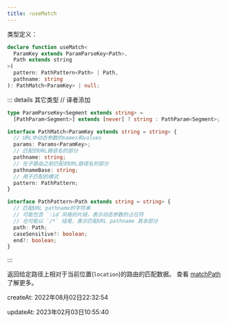 ```yaml
---
title: ⚡useMatch
---
```

类型定义：
```typescript
declare function useMatch<
  ParamKey extends ParamParseKey<Path>,
  Path extends string
>(
  pattern: PathPattern<Path> | Path,
  pathname: string
): PathMatch<ParamKey> | null;
```
::: details 其它类型
// 译者添加
```typescript
type ParamParseKey<Segment extends string> = 
  [PathParam<Segment>] extends [never] ? string : PathParam<Segment>;

interface PathMatch<ParamKey extends string = string> {
  // URL中动态参数的names和values
  params: Params<ParamKey>;
  // 匹配的URL路径名的部分
  pathname: string;
  // 在子路由之前匹配的URL路径名的部分
  pathnameBase: string;
  // 用于匹配的模式
  pattern: PathPattern;
}

interface PathPattern<Path extends string = string> {
  // 匹配URL pathname的字符串
  // 可能包含 `:id`风格的片段，表示动态参数的占位符
  // 也可能以 `/*` 结尾，表示匹配URL pathname 其余部分
  path: Path;
  caseSensitive?: boolean;
  end?: boolean;
}
```
:::

返回给定路径上相对于当前位置(`location`)的路由的匹配数据。
查看 [matchPath](../utilities/matchPath) 了解更多。


createAt: 2022年08月02日22:32:54

updateAt: 2023年02月03日10:55:40
